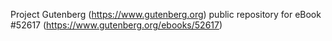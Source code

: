 Project Gutenberg (https://www.gutenberg.org) public repository for eBook #52617 (https://www.gutenberg.org/ebooks/52617)
